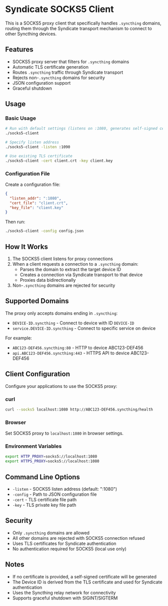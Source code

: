 # Syndicate SOCKS5 Client

This is a SOCKS5 proxy client that specifically handles `.syncthing` domains, routing them through the Syndicate transport mechanism to connect to other Syncthing devices.

## Features

- SOCKS5 proxy server that filters for `.syncthing` domains
- Automatic TLS certificate generation
- Routes `.syncthing` traffic through Syndicate transport
- Rejects non-`.syncthing` domains for security
- JSON configuration support
- Graceful shutdown

## Usage

### Basic Usage

```bash
# Run with default settings (listens on :1080, generates self-signed cert)
./socks5-client

# Specify listen address
./socks5-client -listen :1090

# Use existing TLS certificate  
./socks5-client -cert client.crt -key client.key
```

### Configuration File

Create a configuration file:

```json
{
  "listen_addr": ":1080",
  "cert_file": "client.crt", 
  "key_file": "client.key"
}
```

Then run:

```bash
./socks5-client -config config.json
```

## How It Works

1. The SOCKS5 client listens for proxy connections
2. When a client requests a connection to a `.syncthing` domain:
   - Parses the domain to extract the target device ID
   - Creates a connection via Syndicate transport to that device
   - Proxies data bidirectionally
3. Non-`.syncthing` domains are rejected for security

## Supported Domains

The proxy only accepts domains ending in `.syncthing`:

- `DEVICE-ID.syncthing` - Connect to device with ID `DEVICE-ID`
- `service.DEVICE-ID.syncthing` - Connect to specific service on device

For example:
- `ABC123-DEF456.syncthing:80` - HTTP to device ABC123-DEF456
- `api.ABC123-DEF456.syncthing:443` - HTTPS API to device ABC123-DEF456

## Client Configuration

Configure your applications to use the SOCKS5 proxy:

### curl
```bash
curl --socks5 localhost:1080 http://ABC123-DEF456.syncthing/health
```

### Browser
Set SOCKS5 proxy to `localhost:1080` in browser settings.

### Environment Variables
```bash
export HTTP_PROXY=socks5://localhost:1080
export HTTPS_PROXY=socks5://localhost:1080
```

## Command Line Options

- `-listen` - SOCKS5 listen address (default: ":1080")
- `-config` - Path to JSON configuration file
- `-cert` - TLS certificate file path
- `-key` - TLS private key file path

## Security

- Only `.syncthing` domains are allowed
- All other domains are rejected with SOCKS5 connection refused
- Uses TLS certificates for Syndicate authentication
- No authentication required for SOCKS5 (local use only)

## Notes

- If no certificate is provided, a self-signed certificate will be generated
- The Device ID is derived from the TLS certificate and used for Syndicate authentication
- Uses the Syncthing relay network for connectivity
- Supports graceful shutdown with SIGINT/SIGTERM
